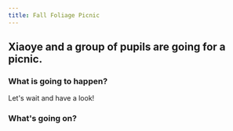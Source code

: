 ```yaml
---
title: Fall Foliage Picnic
---
```


##  Xiaoye and a group of pupils are going for a picnic.
### What is going to happen?
Let's wait and have a look!



### What's going on?